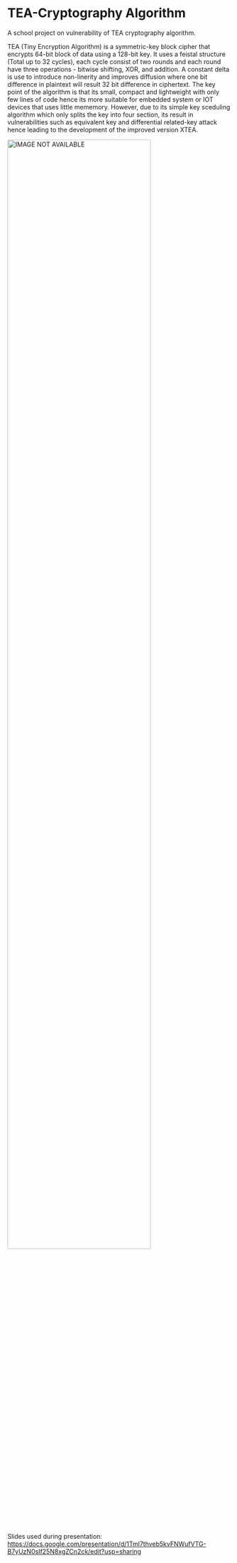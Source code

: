 # TEA-Cryptography Algorithm

A school project on vulnerability of TEA cryptography algorithm.

TEA (Tiny Encryption Algorithm) is a symmetric-key block cipher that encrypts 64-bit block of data using a 128-bit key. It uses a feistal structure (Total up to 32 cycles), each cycle consist of two rounds and each round have three operations - bitwise shifting, XOR, and addition. A constant delta is use to introduce non-linerity and improves diffusion where one bit difference in plaintext will result 32 bit difference in ciphertext. The key point of the algorithm is that its small, compact and lightweight with only few lines of code hence its more suitable for embedded system or IOT devices that uses little mememory. However, due to its simple key sceduling algorithm which only splits the key into four section, its result in vulnerabilities such as equivalent key and differential related-key attack hence leading to the development of the improved version XTEA.

<p align="left">
<img src="https://imgur.com/a/ZY9TZfj" height="80%" width="80%" alt="IMAGE NOT AVAILABLE"/>
<br />

Slides used during presentation:
https://docs.google.com/presentation/d/1Tml7thveb5kvFNWufVTG-B7yUzN0sIf25N8xgZCn2ck/edit?usp=sharing
